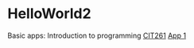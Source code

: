 # HelloWorld2
Basic apps: Introduction to programming
[CIT261](https://atkinsann.github.io/CIT261)
<a href = "The first_event.html">App 1</a>

